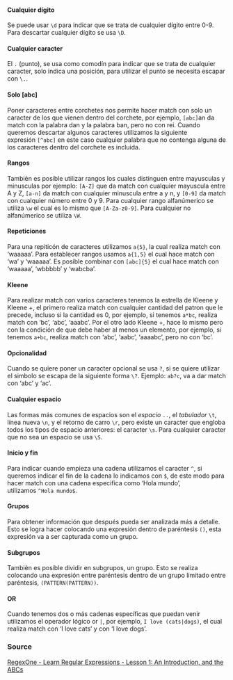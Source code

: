 #### Cualquier dígito

Se puede usar `\d` para indicar que se trata de cualquier dígito entre 0-9. Para descartar cualquier dígito se usa `\D`.

#### Cualquier caracter

El `.` (punto), se usa como comodín para indicar que se trata de cualquier caracter, solo indica una posición, para utilizar el punto se necesita escapar con `\.`.

#### Solo [abc]

Poner caracteres entre corchetes nos permite hacer match con solo un caracter de los que vienen dentro del corchete, por ejemplo, `[abc]`an da match con la palabra dan y la palabra ban, pero no con rei. Cuando queremos descartar algunos caracteres utilizamos la siguiente expresión `[^abc]` en este caso cualquier palabra que no contenga alguna de los caracteres dentro del corchete es incluida.

#### Rangos

También es posible utilizar rangos los cuales distinguen entre mayusculas y minusculas por ejemplo: `[A-Z]` que da match con cualquier mayuscula entre A y Z, `[a-n]` da match con cualquier minuscula entre a y n, y `[0-9]` da match con cualquier número entre 0 y 9. Para cualquier rango alfanúmerico se utiliza `\w` el cual es lo mismo que `[A-Za-z0-9]`. Para cualquier no alfanúmerico se utiliza `\W`.

#### Repeticiones

Para una repiticón de caracteres utilizamos `a{5}`, la cual realiza match con ‘waaaaa’. Para establecer rangos usamos `a{1,5}` el cual hace match con ‘wa’ y ‘waaaaa’. Es posible combinar con `[abc]{5}` el cual hace match con ‘waaaaa’, ‘wbbbbb’ y ‘wabcba’.

#### Kleene

Para realizar match con varios caracteres tenemos la estrella de Kleene y Kleene +, el primero realiza match con cualquier cantidad del patron que le precede, incluso si la cantidad es 0, por ejemplo, si tenemos `a*bc`, realiza match con ‘bc’, ‘abc’, ‘aaabc’. Por el otro lado Kleene +, hace lo mismo pero con la condición de que debe haber al menos un elemento, por ejemplo, si tenemos `a+bc`, realiza match con ‘abc’, ‘aabc’, ‘aaaabc’, pero no con ‘bc’.

#### Opcionalidad

Cuando se quiere poner un caracter opcional se usa `?`, si se quiere utilizar el simbolo se escapa de la siguiente forma `\?`. Ejemplo: `ab?c`, va a dar match con ‘abc’ y ‘ac’.

#### Cualquier espacio

Las formas más comunes de espacios son el _espacio_ `..`, el _tabulador_ `\t`, línea nueva `\n`, y el retorno de carro `\r`, pero existe un caracter que engloba todos los tipos de espacio anteriores: el caracter `\s`. Para cualquier caracter que no sea un espacio se usa `\S`.

#### Inicio y fin

Para indicar cuando empieza una cadena utilizamos el caracter `^`, si queremos indicar el fin de la cadena lo indicamos con `$`, de este modo para hacer match con una cadena especifica como ‘Hola mundo’, utilizamos `^Hola mundo$`.

#### Grupos

Para obtener información que después pueda ser analizada más a detalle. Esto se logra hacer colocando una expresión dentro de paréntesis `()`, esta expresión va a ser capturada como un grupo.

#### Subgrupos

También es posible dividir en subgrupos, un grupo. Esto se realiza colocando una expresión entre paréntesis dentro de un grupo limitado entre paréntesis, `(PATTERN(PATTERN))`.

#### OR

Cuando tenemos dos o más cadenas específicas que puedan venir utilizamos el operador lógico or `|`, por ejemplo, `I love (cats|dogs)`, el cual realiza match con ‘I love cats’ y con ‘I love dogs’.

### Source

[RegexOne - Learn Regular Expressions - Lesson 1: An Introduction, and the ABCs](https://regexone.com/)
